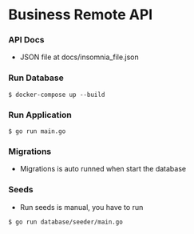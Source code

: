 # Business Remote API

### API Docs

- JSON file at docs/insomnia_file.json

### Run Database

```
$ docker-compose up --build
```

### Run Application

```
$ go run main.go
```

### Migrations

- Migrations is auto runned when start the database

### Seeds

- Run seeds is manual, you have to run

```
$ go run database/seeder/main.go
```
